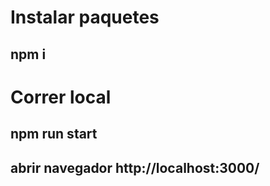 # Instalar paquetes
## npm i

# Correr local
## npm run start
## abrir navegador http://localhost:3000/